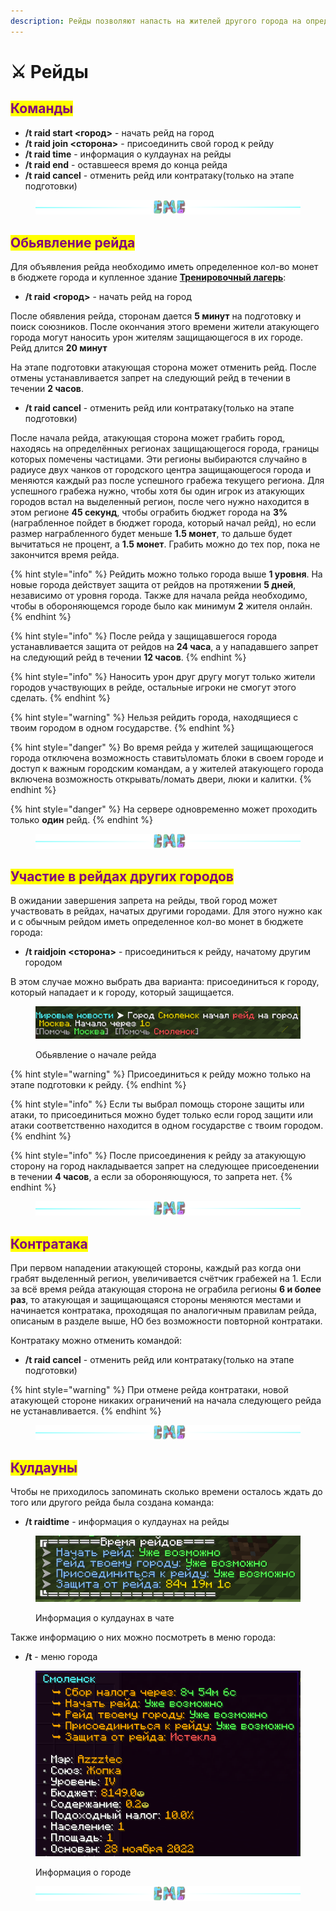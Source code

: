 ```yaml
---
description: Рейды позволяют напасть на жителей другого города на определенное время
---
```


# ⚔️ Рейды

## <mark style="color:purple;">Команды</mark>

* **/t raid  start <город>** - начать рейд на город
* **/t raid join <сторона>** - присоединить свой город к рейду
* **/t raid time** - информация о кулдаунах на рейды
* **/t raid end** - оставшееся время до конца рейда
* **/t raid cancel** - отменить рейд или контратаку(только на этапе подготовки)

<figure><img src="../.gitbook/assets/gitlab_hr7.svg" alt=""><figcaption></figcaption></figure>

## <mark style="color:purple;">Обьявление рейда</mark>

Для объявления рейда необходимо иметь определенное кол-во монет в бюджете города и купленное здание [**Тренировочный лагерь**](buildings.md#trenirovochnyi-lager):

* **/t raid <город>** - начать рейд на город

После обявления рейда, сторонам дается **5 минут** на подготовку и поиск союзников. После окончания этого времени жители атакующего города могут наносить урон жителям защищающегося в их городе. Рейд длится **20 минут**

На этапе подготовки атакующая сторона может отменить рейд. После отмены устанавливается запрет на следующий рейд в течении в течении **2 часов**.

* **/t raid cancel** - отменить рейд или контратаку(только на этапе подготовки)

После начала рейда, атакующая сторона может грабить город, находясь на определённых регионах защищающегося города, границы которых помечены частицами. Эти регионы выбираются случайно в радиусе двух чанков от городского центра защищающегося города и меняются каждый раз после успешного грабежа текущего региона. Для успешного грабежа нужно, чтобы хотя бы один игрок из атакующих городов встал на выделенный регион, после чего нужно находится в этом регионе **45 секунд**, чтобы ограбить бюджет города на **3%**(награбленное пойдет в бюджет города, который начал рейд), но если размер награбленного будет меньше **1.5 монет**, то дальше будет вычитаться не процент, а **1.5 монет**. Грабить можно до тех пор, пока не закончится время рейда.

{% hint style="info" %}
Рейдить можно только города выше **1 уровня**. На новые города действует защита от рейдов на протяжении **5 дней**, независимо от уровня города. Также для начала рейда необходимо, чтобы в обороняющемся городе было как минимум **2** жителя онлайн.
{% endhint %}

{% hint style="info" %}
После рейда у защищавшегося города устанавливается защита от рейдов на **24 часа**, а у нападавшего запрет на следующий рейд в течении **12 часов**.
{% endhint %}

{% hint style="info" %}
Наносить урон друг другу могут только жители городов участвующих в рейде, остальные игроки не смогут этого сделать.
{% endhint %}

{% hint style="warning" %}
Нельзя рейдить города, находящиеся с твоим городом в одном государстве.
{% endhint %}

{% hint style="danger" %}
Во время рейда у жителей защищающегося города отключена возможность ставить\ломать блоки в своем городе и доступ к важным городским командам, а у жителей атакующего города включена возможность открывать/ломать двери, люки и калитки.
{% endhint %}

{% hint style="danger" %}
На сервере одновременно может проходить только **один** рейд.
{% endhint %}

<figure><img src="../.gitbook/assets/gitlab_hr7.svg" alt=""><figcaption></figcaption></figure>

## <mark style="color:purple;">Участие в рейдах других городов</mark>

В ожидании завершения запрета на рейды, твой город может участвовать в рейдах, начатых другими городами. Для этого нужно как и с обычным рейдом иметь определенное кол-во монет в бюджете города:

* **/t raidjoin <сторона>** - присоединиться к рейду, начатому другим городом

В этом случае можно выбрать два варианта: присоединиться к городу, который нападает и к городу, который защищается.

<figure><img src="../.gitbook/assets/Screenshot from 2022-11-30 08-06-53.png" alt=""><figcaption><p>Обьявление о начале рейда</p></figcaption></figure>

{% hint style="warning" %}
Присоединиться к рейду можно только на этапе подготовки к рейду.
{% endhint %}

{% hint style="info" %}
Если ты выбрал помощь стороне защиты или атаки, то присоединиться можно будет только если город защити или атаки соответственно находится в одном государстве с твоим городом.
{% endhint %}

{% hint style="info" %}
После присоединения к рейду за атакующую сторону на город накладывается запрет на следующее присоеденении в течении **4 часов**, а если за обороняющуюся, то запрета нет.
{% endhint %}

<figure><img src="../.gitbook/assets/gitlab_hr7.svg" alt=""><figcaption></figcaption></figure>

## <mark style="color:purple;">Контратака</mark>

При первом нападении атакующей стороны, каждый раз когда они грабят выделенный регион, увеличивается счётчик грабежей на 1. Если за всё время рейда атакующая сторона не ограбила регионы **6 и более раз**, то атакующая и защищающаяся стороны меняются местами и начинается контратака, проходящая по аналогичным правилам рейда, описаным в разделе выше, НО без возможности повторной контратаки.

Контратаку можно отменить командой:

* **/t raid cancel** - отменить рейд или контратаку(только на этапе подготовки)

{% hint style="warning" %}
При отмене рейда контратаки, новой атакующей стороне никаких ограничений на начала следующего рейда не устанавливается.
{% endhint %}

<figure><img src="../.gitbook/assets/gitlab_hr7.svg" alt=""><figcaption></figcaption></figure>

## <mark style="color:purple;">Кулдауны</mark>

Чтобы не приходилось запоминать сколько времени осталось ждать до того или другого рейда была создана команда:

* **/t raidtime** - информация о кулдаунах на рейды

<figure><img src="../.gitbook/assets/Screenshot from 2022-11-30 10-20-14.png" alt=""><figcaption><p>Информация о кулдаунах в чате</p></figcaption></figure>

Также информацию о них можно посмотреть в меню города:

* **/t** - меню города

<figure><img src="../.gitbook/assets/Screenshot from 2022-11-30 08-06-24.png" alt=""><figcaption><p>Информация о городе</p></figcaption></figure>

<figure><img src="../.gitbook/assets/gitlab_hr7.svg" alt=""><figcaption></figcaption></figure>
